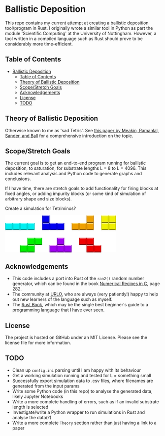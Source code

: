 # Ballistic Deposition
This repo contains my current attempt at creating a ballistic deposition tool/program in Rust. I originally wrote a similar tool in Python as part the module 'Scientific Computing' at the University of Nottingham. However, a tool written in a compiled language such as Rust should prove to be considerably more time-efficient.

## Table of Contents
- [Ballistic Deposition](#ballistic-deposition)
  - [Table of Contents](#table-of-contents)
  - [Theory of Ballistic Deposition](#theory-of-ballistic-deposition)
  - [Scope/Stretch Goals](#scopestretch-goals)
  - [Acknowledgements](#acknowledgements)
  - [License](#license)
  - [TODO](#todo)

## Theory of Ballistic Deposition

Otherwise known to me as 'sad Tetris'. See [this paper by Meakin, Ramanlal, Sander, and Ball](https://sci-hub.st/10.1103/PhysRevA.34.5091) for a comprehensive introduction on the topic.

## Scope/Stretch Goals
The current goal is to get an end-to-end program running for ballistic deposition, to saturation, for substrate lengths L = 8 to L = 4096. This includes relevant analysis and Python code to generate graphs and conclusions.

If I have time, there are stretch goals to add functionality for firing blocks at fixed angles, or adding impurity blocks (or some kind of simulation of arbitrary shape and size blocks).

Create a simulation for Tetriminos?

![picture of tetrominos](/images/tetrominos.webp "How hard could it be?")

## Acknowledgements

- This code includes a port into Rust of the `ran2()` random number generator, which can be found in the book 
[Numerical Recipes in C](http://s3.amazonaws.com/nrbook.com/book_C210.html), page 282.
- The community at [URLO](users.rust-lang.org), who are always (very patiently!) happy to help out new learners of the language such as myself.
- The [Rust Book](https://doc.rust-lang.org/stable/book/), which may be the single best beginner's guide to a programming language that I have ever seen.

## License

The project is hosted on GitHub under an MIT License. Please see the license file for more information.

## TODO
- Clean up `config.ini` parsing until I am happy with its behaviour
- Get a working simulation running and tested for L = something small
- Successfully export simulation data to .csv files, where filenames are generated from the input params
- Write some Python code (in this repo) to analyse the generated data, likely Jupyter Notebooks
- Write a more complete handling of errors, such as if an invalid substrate length is selected
- Investigate/write a Python wrapper to run simulations in Rust and analyse the data(?)
- Write a more complete `Theory` section rather than just having a link to a paper
